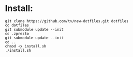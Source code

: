 # Install:

    git clone https://github.com/tv/new-dotfiles.git dotfiles
    cd dotfiles
    git submodule update --init
    cd .zprezto
    git submodule update --init
    cd ..
    chmod +x install.sh
    ./install.sh
